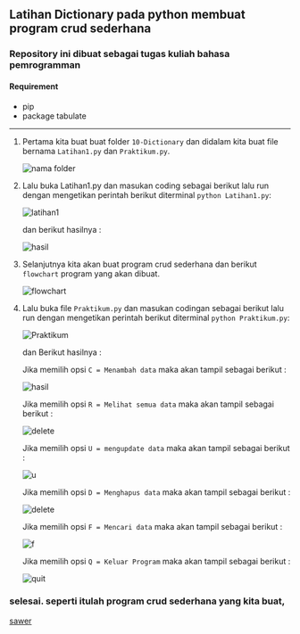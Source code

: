 ## Latihan Dictionary pada python membuat program crud sederhana
### Repository ini dibuat sebagai tugas kuliah bahasa pemrogramman

#### Requirement
- pip
- package tabulate
______________________

1. Pertama kita buat buat folder `10-Dictionary` dan didalam kita buat file bernama `Latihan1.py` dan `Praktikum.py`.

      ![nama folder](img/nama-folder.png)

2. Lalu buka Latihan1.py dan masukan coding sebagai berikut lalu run dengan mengetikan perintah berikut diterminal `python Latihan1.py`:

      ![latihan1](img/codign1.png)

      dan berikut hasilnya :

      ![hasil](img/latihan1.png)

3. Selanjutnya kita akan buat program crud sederhana dan berikut `flowchart` program yang akan dibuat.

      ![flowchart](img/flowchart%20(2).png)

4. Lalu buka file `Praktikum.py` dan masukan codingan sebagai berikut lalu run dengan mengetikan perintah berikut diterminal `python Praktikum.py`:

      ![Praktikum](img/coding-2.png)

      dan Berikut hasilnya :

      Jika memilih opsi `C = Menambah data` maka akan tampil sebagai berikut :

      ![hasil](img/praktikum1.png)

      Jika memilih opsi `R = Melihat semua data` maka akan tampil sebagai berikut :

      ![delete](img/R.png)

      Jika memilih opsi `U = mengupdate data` maka akan tampil sebagai berikut :

      ![u](img/praktikum2.png)


      Jika memilih opsi `D = Menghapus data` maka akan tampil sebagai berikut :

      ![delete](img/RR.png)

      Jika memilih opsi `F = Mencari data` maka akan tampil sebagai berikut :

      ![f](img/F.png)

      Jika memilih opsi `Q = Keluar Program` maka akan tampil sebagai berikut :

      ![quit](img/quit.png)

### selesai. seperti itulah program crud sederhana yang kita buat,

[sawer](https://saweria.co/adamwebdev)


